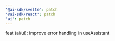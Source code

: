```yaml
---
'@ai-sdk/svelte': patch
'@ai-sdk/react': patch
'ai': patch
---
```


feat (ai/ui): improve error handling in useAssistant
